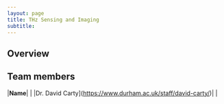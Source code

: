 ```yaml
---
layout: page
title: THz Sensing and Imaging
subtitle:
---
```

## Overview

## Team members
|**Name**|   |
|Dr. David Carty](https://www.durham.ac.uk/staff/david-carty/)|   |